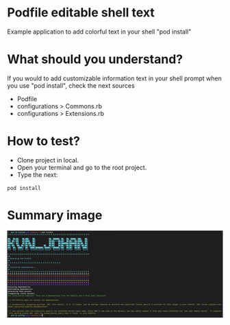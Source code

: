 # Podfile editable shell text

Example application to add colorful text in your shell "pod install"

# What should you understand?

If you would to add customizable information text in your shell prompt when you use "pod install", check the next sources

- Podfile
- configurations > Commons.rb
- configurations > Extensions.rb


# How to test?

- Clone project in local.
- Open your terminal and go to the root project.
- Type the next:

```
pod install
```

# Summary image
![](https://github.com/KevinJohann/pod_rb_config/blob/master/READMEimages/Screen%20Shot%202021-02-16%20at%2001.04.47.png?raw=true)
